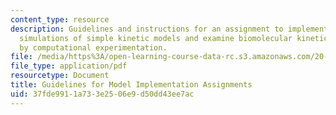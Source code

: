 ```yaml
---
content_type: resource
description: Guidelines and instructions for an assignment to implement numerical
  simulations of simple kinetic models and examine biomolecular kinetic phenomena
  by computational experimentation.
file: /media/https%3A/open-learning-course-data-rc.s3.amazonaws.com/20-420j-biomolecular-kinetics-and-cellular-dynamics-be-420j-fall-2004/37fde9911a733e2506e9d50dd43ee7ac_model_imp_assig.pdf
file_type: application/pdf
resourcetype: Document
title: Guidelines for Model Implementation Assignments
uid: 37fde991-1a73-3e25-06e9-d50dd43ee7ac
---
```

